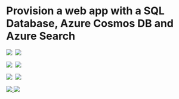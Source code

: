 # Provision a web app with a SQL Database, Azure Cosmos DB and Azure Search

<IMG SRC="https://azbotstorage.blob.core.windows.net/badges/301-web-app-sql-docdb-search/PublicLastTestDate.svg" />&nbsp;
<IMG SRC="https://azbotstorage.blob.core.windows.net/badges/301-web-app-sql-docdb-search/PublicDeployment.svg" />&nbsp;

<IMG SRC="https://azbotstorage.blob.core.windows.net/badges/301-web-app-sql-docdb-search/FairfaxLastTestDate.svg" />&nbsp;
<IMG SRC="https://azbotstorage.blob.core.windows.net/badges/301-web-app-sql-docdb-search/FairfaxDeployment.svg" />&nbsp;

<IMG SRC="https://azbotstorage.blob.core.windows.net/badges/301-web-app-sql-docdb-search/BestPracticeResult.svg" />&nbsp;
<IMG SRC="https://azbotstorage.blob.core.windows.net/badges/301-web-app-sql-docdb-search/CredScanResult.svg" />&nbsp;


<a href="https://portal.azure.com/#create/Microsoft.Template/uri/https%3A%2F%2Fraw.githubusercontent.com%2FAzure%2Fazure-quickstart-templates%2Fmaster%2F301-web-app-sql-docdb-search%2Fazuredeploy.json" target="_blank">
    <img src="http://azuredeploy.net/deploybutton.png"/>
</a>
<a href="http://armviz.io/#/?load=https%3A%2F%2Fraw.githubusercontent.com%2FAzure%2Fazure-quickstart-templates%2Fmaster%2F301-web-app-sql-docdb-search%2Fazuredeploy.json" target="_blank">
    <img src="http://armviz.io/visualizebutton.png"/>
</a>
